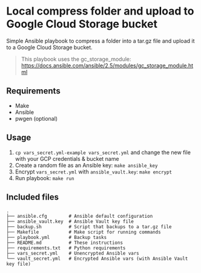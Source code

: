 # Local compress folder and upload to Google Cloud Storage bucket

Simple Ansible playbook to compress a folder into a tar.gz file and upload it to a Google Cloud Storage bucket.

> This playbook uses the gc_storage_module: https://docs.ansible.com/ansible/2.5/modules/gc_storage_module.html

## Requirements

* Make
* Ansible
* pwgen (optional)

## Usage

1. `cp vars_secret.yml-example vars_secret.yml` and change the new file with your GCP credentials & bucket name
2. Create a random file as an Ansible key: `make ansible_key`
3. Encrypt `vars_secret.yml` with `ansible_vault.key`: `make encrypt`
4. Run playbook: `make run`

## Included files

```
.
├── ansible.cfg        # Ansible default configuration
├── ansible_vault.key  # Ansible Vault key file
├── backup.sh          # Script that backups to a tar.gz file
├── Makefile           # Make script for running commands
├── playbook.yml       # Backup tasks
├── README.md          # These instructions
├── requirements.txt   # Python requirements
├── vars_secret.yml    # Unencrypted Ansible vars
└── vault_secret.yml   # Encrypted Ansible vars (with Ansible Vault key file)
```
